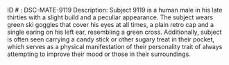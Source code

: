 ID # : DSC-MATE-9119
Description: Subject 9119 is a human male in his late thirties with a slight build and a peculiar appearance. The subject wears green ski goggles that cover his eyes at all times, a plain retro cap and a single earing on his left ear, resembling a green cross. Additionally, subject is often seen carrying a candy stick or other sugary treat in their pocket, which serves as a physical manifestation of their personality trait of always attempting to improve their mood or those in their surroundings.